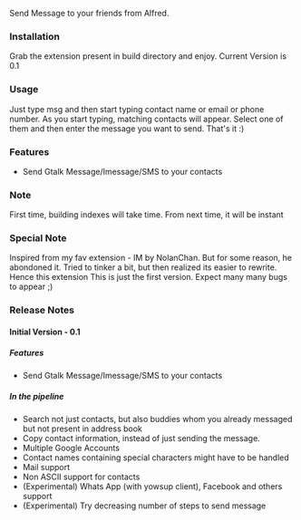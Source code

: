 Send Message to your friends from Alfred.

### Installation
Grab the extension present in build directory and enjoy. Current Version is 0.1

### Usage
Just type msg and then start typing contact name or email or phone number. As you start typing, matching contacts will appear. Select one of them and then enter the message you want to send. That's it :)

### Features
* Send Gtalk Message/Imessage/SMS to your contacts

### Note
First time, building indexes will take time. From next time, it will be instant

### Special Note
Inspired from my fav extension - IM by NolanChan. But for some reason, he abondoned it. Tried to tinker a bit, but then realized its easier to rewrite. Hence this extension
This is just the first version. Expect many many bugs to appear ;)

### Release Notes
#### Initial Version - 0.1
##### Features
 * Send Gtalk Message/Imessage/SMS to your contacts

##### In the pipeline
* Search not just contacts, but also buddies whom you already messaged but not present in address book
* Copy contact information, instead of just sending the message.
* Multiple Google Accounts
* Contact names containing special characters might have to be handled
* Mail support
* Non ASCII support for contacts
* (Experimental) Whats App (with yowsup client), Facebook and others support
* (Experimental) Try decreasing number of steps to send message
